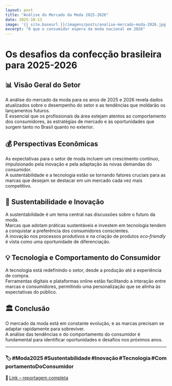 ```yaml
---
layout: post
title: "Análise do Mercado da Moda 2025-2026"
date: 2025-10-13
image: '{{ site.baseurl }}/imagens/posts/analise-mercado-moda-2026.jpg'
excerpt: "O que o consumidor espera da moda nacional em 2026"
---
```


# Os desafios da confecção brasileira para 2025-2026

## 📊 Visão Geral do Setor
A análise do mercado da moda para os anos de 2025 e 2026 revela dados atualizados sobre o desempenho do setor e as tendências que moldarão os lançamentos futuros.  
É essencial que os profissionais da área estejam atentos ao comportamento dos consumidores, às estratégias de mercado e às oportunidades que surgem tanto no Brasil quanto no exterior.

## 💰 Perspectivas Econômicas
As expectativas para o setor de moda incluem um crescimento contínuo, impulsionado pela inovação e pela adaptação às novas demandas do consumidor.  
A sustentabilidade e a tecnologia estão se tornando fatores cruciais para as marcas que desejam se destacar em um mercado cada vez mais competitivo.

## 🌱 Sustentabilidade e Inovação
A sustentabilidade é um tema central nas discussões sobre o futuro da moda.  
Marcas que adotam práticas sustentáveis e investem em tecnologia tendem a conquistar a preferência dos consumidores conscientes.  
A inovação nos processos produtivos e na criação de produtos *eco‑friendly* é vista como uma oportunidade de diferenciação.

## 💡 Tecnologia e Comportamento do Consumidor
A tecnologia está redefinindo o setor, desde a produção até a experiência de compra.  
Ferramentas digitais e plataformas online estão facilitando a interação entre marcas e consumidores, permitindo uma personalização que se alinha às expectativas do público.

## 🏛️ Conclusão
O mercado da moda está em constante evolução, e as marcas precisam se adaptar rapidamente para sobreviver.  
A análise das tendências e do comportamento do consumidor é fundamental para identificar oportunidades e desafios nos próximos anos.

---

### 🏷️ #Moda2025 #Sustentabilidade #Inovação #Tecnologia #ComportamentoDoConsumidor  


🔗 [Link – reportagem completa](https://revistatextil.com.br/audaces-analise-de-mercado-de-moda-2025-2026/)




